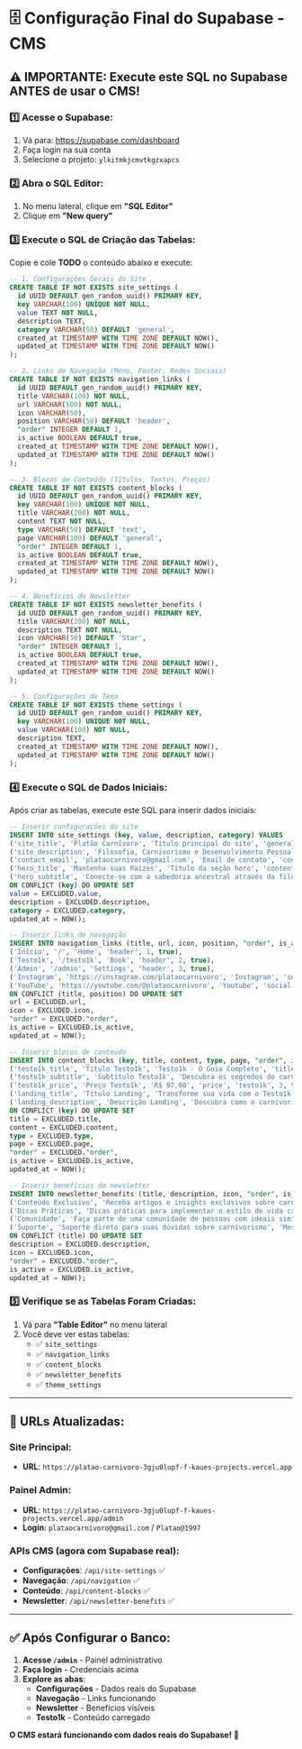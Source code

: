 # 🗄️ Configuração Final do Supabase - CMS

## ⚠️ IMPORTANTE: Execute este SQL no Supabase ANTES de usar o CMS!

### **1️⃣ Acesse o Supabase:**
1. Vá para: https://supabase.com/dashboard
2. Faça login na sua conta
3. Selecione o projeto: `ylkitmkjcmvtkgzxapcs`

### **2️⃣ Abra o SQL Editor:**
1. No menu lateral, clique em **"SQL Editor"**
2. Clique em **"New query"**

### **3️⃣ Execute o SQL de Criação das Tabelas:**
Copie e cole **TODO** o conteúdo abaixo e execute:

```sql
-- 1. Configurações Gerais do Site
CREATE TABLE IF NOT EXISTS site_settings (
  id UUID DEFAULT gen_random_uuid() PRIMARY KEY,
  key VARCHAR(100) UNIQUE NOT NULL,
  value TEXT NOT NULL,
  description TEXT,
  category VARCHAR(50) DEFAULT 'general',
  created_at TIMESTAMP WITH TIME ZONE DEFAULT NOW(),
  updated_at TIMESTAMP WITH TIME ZONE DEFAULT NOW()
);

-- 2. Links de Navegação (Menu, Footer, Redes Sociais)
CREATE TABLE IF NOT EXISTS navigation_links (
  id UUID DEFAULT gen_random_uuid() PRIMARY KEY,
  title VARCHAR(100) NOT NULL,
  url VARCHAR(500) NOT NULL,
  icon VARCHAR(50),
  position VARCHAR(50) DEFAULT 'header',
  "order" INTEGER DEFAULT 1,
  is_active BOOLEAN DEFAULT true,
  created_at TIMESTAMP WITH TIME ZONE DEFAULT NOW(),
  updated_at TIMESTAMP WITH TIME ZONE DEFAULT NOW()
);

-- 3. Blocos de Conteúdo (Títulos, Textos, Preços)
CREATE TABLE IF NOT EXISTS content_blocks (
  id UUID DEFAULT gen_random_uuid() PRIMARY KEY,
  key VARCHAR(100) UNIQUE NOT NULL,
  title VARCHAR(200) NOT NULL,
  content TEXT NOT NULL,
  type VARCHAR(50) DEFAULT 'text',
  page VARCHAR(100) DEFAULT 'general',
  "order" INTEGER DEFAULT 1,
  is_active BOOLEAN DEFAULT true,
  created_at TIMESTAMP WITH TIME ZONE DEFAULT NOW(),
  updated_at TIMESTAMP WITH TIME ZONE DEFAULT NOW()
);

-- 4. Benefícios do Newsletter
CREATE TABLE IF NOT EXISTS newsletter_benefits (
  id UUID DEFAULT gen_random_uuid() PRIMARY KEY,
  title VARCHAR(200) NOT NULL,
  description TEXT NOT NULL,
  icon VARCHAR(50) DEFAULT 'Star',
  "order" INTEGER DEFAULT 1,
  is_active BOOLEAN DEFAULT true,
  created_at TIMESTAMP WITH TIME ZONE DEFAULT NOW(),
  updated_at TIMESTAMP WITH TIME ZONE DEFAULT NOW()
);

-- 5. Configurações de Tema
CREATE TABLE IF NOT EXISTS theme_settings (
  id UUID DEFAULT gen_random_uuid() PRIMARY KEY,
  key VARCHAR(100) UNIQUE NOT NULL,
  value VARCHAR(100) NOT NULL,
  description TEXT,
  created_at TIMESTAMP WITH TIME ZONE DEFAULT NOW(),
  updated_at TIMESTAMP WITH TIME ZONE DEFAULT NOW()
);
```

### **4️⃣ Execute o SQL de Dados Iniciais:**
Após criar as tabelas, execute este SQL para inserir dados iniciais:

```sql
-- Inserir configurações do site
INSERT INTO site_settings (key, value, description, category) VALUES
('site_title', 'Platão Carnívoro', 'Título principal do site', 'general'),
('site_description', 'Filosofia, Carnivorismo e Desenvolvimento Pessoal', 'Descrição do site', 'general'),
('contact_email', 'plataocarnivoro@gmail.com', 'Email de contato', 'contact'),
('hero_title', 'Mantenha suas Raízes', 'Título da seção hero', 'content'),
('hero_subtitle', 'Conecte-se com a sabedoria ancestral através da filosofia e do carnívorismo', 'Subtítulo da seção hero', 'content')
ON CONFLICT (key) DO UPDATE SET
value = EXCLUDED.value,
description = EXCLUDED.description,
category = EXCLUDED.category,
updated_at = NOW();

-- Inserir links de navegação
INSERT INTO navigation_links (title, url, icon, position, "order", is_active) VALUES
('Início', '/', 'Home', 'header', 1, true),
('Testo1k', '/testo1k', 'Book', 'header', 2, true),
('Admin', '/admin', 'Settings', 'header', 3, true),
('Instagram', 'https://instagram.com/plataocarnivoro', 'Instagram', 'social', 1, true),
('YouTube', 'https://youtube.com/@plataocarnivoro', 'Youtube', 'social', 2, true)
ON CONFLICT (title, position) DO UPDATE SET
url = EXCLUDED.url,
icon = EXCLUDED.icon,
"order" = EXCLUDED."order",
is_active = EXCLUDED.is_active,
updated_at = NOW();

-- Inserir blocos de conteúdo
INSERT INTO content_blocks (key, title, content, type, page, "order", is_active) VALUES
('testo1k_title', 'Título Testo1k', 'Testo1k - O Guia Completo', 'title', 'testo1k', 1, true),
('testo1k_subtitle', 'Subtítulo Testo1k', 'Descubra os segredos do carnívorismo e transforme sua vida', 'subtitle', 'testo1k', 2, true),
('testo1k_price', 'Preço Testo1k', 'R$ 97,00', 'price', 'testo1k', 3, true),
('landing_title', 'Título Landing', 'Transforme sua vida com o Testo1k', 'title', 'testo1k/landing', 1, true),
('landing_description', 'Descrição Landing', 'Descubra como o carnívorismo pode revolucionar sua saúde e bem-estar', 'description', 'testo1k/landing', 2, true)
ON CONFLICT (key) DO UPDATE SET
title = EXCLUDED.title,
content = EXCLUDED.content,
type = EXCLUDED.type,
page = EXCLUDED.page,
"order" = EXCLUDED."order",
is_active = EXCLUDED.is_active,
updated_at = NOW();

-- Inserir benefícios do newsletter
INSERT INTO newsletter_benefits (title, description, icon, "order", is_active) VALUES
('Conteúdo Exclusivo', 'Receba artigos e insights exclusivos sobre carnívorismo e filosofia', 'BookOpen', 1, true),
('Dicas Práticas', 'Dicas práticas para implementar o estilo de vida carnívoro', 'Lightbulb', 2, true),
('Comunidade', 'Faça parte de uma comunidade de pessoas com ideais similares', 'Users', 3, true),
('Suporte', 'Suporte direto para suas dúvidas sobre carnívorismo', 'MessageCircle', 4, true)
ON CONFLICT (title) DO UPDATE SET
description = EXCLUDED.description,
icon = EXCLUDED.icon,
"order" = EXCLUDED."order",
is_active = EXCLUDED.is_active,
updated_at = NOW();
```

### **5️⃣ Verifique se as Tabelas Foram Criadas:**
1. Vá para **"Table Editor"** no menu lateral
2. Você deve ver estas tabelas:
   - ✅ `site_settings`
   - ✅ `navigation_links`
   - ✅ `content_blocks`
   - ✅ `newsletter_benefits`
   - ✅ `theme_settings`

---

## **🎯 URLs Atualizadas:**

### **Site Principal:**
- **URL**: `https://platao-carnivoro-3gju0lupf-f-kaues-projects.vercel.app`

### **Painel Admin:**
- **URL**: `https://platao-carnivoro-3gju0lupf-f-kaues-projects.vercel.app/admin`
- **Login**: `plataocarnivoro@gmail.com` / `Platao@1997`

### **APIs CMS (agora com Supabase real):**
- **Configurações**: `/api/site-settings` ✅
- **Navegação**: `/api/navigation` ✅
- **Conteúdo**: `/api/content-blocks` ✅
- **Newsletter**: `/api/newsletter-benefits` ✅

---

## **✅ Após Configurar o Banco:**

1. **Acesse `/admin`** - Painel administrativo
2. **Faça login** - Credenciais acima
3. **Explore as abas**:
   - **Configurações** - Dados reais do Supabase
   - **Navegação** - Links funcionando
   - **Newsletter** - Benefícios visíveis
   - **Testo1k** - Conteúdo carregado

**O CMS estará funcionando com dados reais do Supabase!** 🚀

